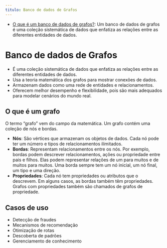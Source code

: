 ```yaml
---
titulo: Banco de dados de Grafos
---
```

- [O que é um banco de dados de grafos?](https://aws.amazon.com/pt/nosql/graph/): Um banco de dados de grafos é uma coleção sistemática de dados que enfatiza as relações entre as diferentes entidades de dados.

# Banco de dados de Grafos

- É uma coleção sistemática de dados que enfatiza as relações entre as diferentes entidades de dados.
- Usa a teoria matemática dos grafos para mostrar conexões de dados.
- Armazenam dados como uma rede de entidades e relacionamentos. 
- Oferecem melhor desempenho e flexibilidade, pois são mais adequados para modelar cenários do mundo real.

## O que é um grafo

O termo “grafo” vem do campo da matemática. Um grafo contém uma coleção de nós e bordas.

- **Nós**: São vértices que armazenam os objetos de dados. Cada nó pode ter um número e tipos de relacionamentos ilimitados.
- **Bordas**: Representam relacionamentos entre os nós. Por exemplo, bordas podem descrever relacionamentos, ações ou propriedade entre pais e filhos. Elas podem representar relações de um para muitos e de muitos para muitos. Uma borda sempre tem um nó inicial, um nó final, um tipo e uma direção.
- **Propriedades**: Cada nó tem propriedades ou atributos que o descrevem. Em alguns casos, as bordas também têm propriedades. Grafos com propriedades também são chamados de grafos de propriedade.

## Casos de uso

- Detecção de fraudes
- Mecanismos de recomendação
- Otimização de rotas
- Descoberta de padrões
- Gerenciamento de conhecimento
